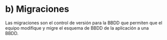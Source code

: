 # b) Migraciones 
Las migraciones son el control de versión para la BBDD que permiten que el equipo modifique y migre el esquema de BBDD de la aplicación a una BBDD. 